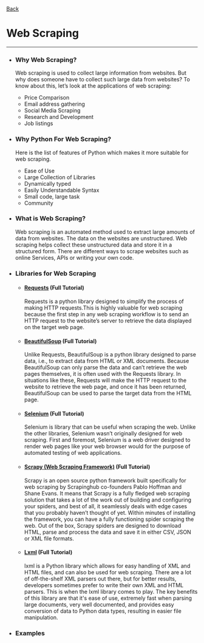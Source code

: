 [Back](../README.md)

# Web Scraping
---

- ### Why Web Scraping?
    Web scraping is used to collect large information from websites. But why does someone have to collect such large data from websites? To know about this, let’s look at the applications of web scraping:
    - Price Comparison
    - Email address gathering
    - Social Media Scraping
    - Research and Development
    - Job listings
- ### Why Python For Web Scraping?
    Here is the list of features of Python which makes it more suitable for web scraping.
    - Ease of Use
    - Large Collection of Libraries
    - Dynamically typed
    - Easily Understandable Syntax
    - Small code, large task
    - Community
- ### What is Web Scraping?
    Web scraping is an automated method used to extract large amounts of data from websites. The data on the websites are unstructured. Web scraping helps collect these unstructured data and store it in a structured form. There are different ways to scrape websites such as online Services, APIs or writing your own code.

- ### Libraries for Web Scraping
    - #### [Requests](extends_libraries/requests.md) (Full Tutorial)
        Requests is a python library designed to simplify the process of making HTTP requests.This is highly valuable for web scraping because the first step in any web scraping workflow is to send an HTTP request to the website’s server to retrieve the data displayed on the target web page.

    - #### [BeautifulSoup](extends_libraries/beautifulsoup.md) (Full Tutorial)
        Unlike Requests, BeautifulSoup is a python library designed to parse data, i.e., to extract data from HTML or XML documents.
        Because BeautifulSoup can only parse the data and can’t retrieve the web pages themselves, it is often used with the Requests library. In situations like these, Requests will make the HTTP request to the website to retrieve the web page, and once it has been returned, BeautifulSoup can be used to parse the target data from the HTML page.

    - #### [Selenium](extends_libraries/selenium.md) (Full Tutorial)
        Selenium is library that can be useful when scraping the web. Unlike the other libraries, Selenium wasn’t originally designed for web scraping. First and foremost, Selenium is a web driver designed to render web pages like your web browser would for the purpose of automated testing of web applications.

    - #### [Scrapy (Web Scraping Framework)](extends_libraries/scrapy.md) (Full Tutorial)
        Scrapy is an open source python framework built specifically for web scraping by Scrapinghub co-founders Pablo Hoffman and Shane Evans.
        It means that Scrapy is a fully fledged web scraping solution that takes a lot of the work out of building and configuring your spiders, and best of all, it seamlessly deals with edge cases that you probably haven’t thought of yet.
        Within minutes of installing the framework, you can have a fully functioning spider scraping the web. Out of the box, Scrapy spiders are designed to download HTML, parse and process the data and save it in either CSV, JSON or XML file formats.

    - #### [Lxml](extends_libraries/lxml.md) (Full Tutorial)
        lxml is a Python library which allows for easy handling of XML and HTML files, and can also be used for web scraping. There are a lot of off-the-shelf XML parsers out there, but for better results, developers sometimes prefer to write their own XML and HTML parsers. This is when the lxml library comes to play. The key benefits of this library are that it's ease of use, extremely fast when parsing large documents, very well documented, and provides easy conversion of data to Python data types, resulting in easier file manipulation.

- ### Examples